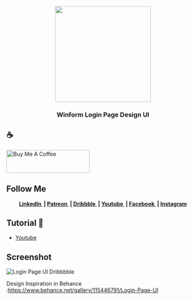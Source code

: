 
<p align="center"><img src="https://user-images.githubusercontent.com/61135648/99339682-2e8d3900-28b9-11eb-9671-df722e920c5b.png" width=250></p>

<h3 align="center">
Winform Login Page Design UI
</h3>

##  ☕
<a href="https://www.buymeacoffee.com/projectam" target="_blank"><img src="https://cdn.buymeacoffee.com/buttons/v2/default-blue.png" alt="Buy Me A Coffee" style="height: 60px !important;width: 217px !important;" ></a>


## Follow Me 
<p align="center">
	<b>
		<a href="linkedin.com/in/asril-mochammad-215860192">
			LinkedIn
		</a>&nbsp;|
		<a href="https://www.patreon.com/user/creators?u=43122521">
			Patreon
		</a>&nbsp;|
		<a href="https://dribbble.com/am523_">
			Dribbble
		</a>&nbsp;|
		<a href="https://www.youtube.com/channel/UCwI8AQlBewsdxbyk2r4n9CQ">
			Youtube
		</a>&nbsp;|
		<a href="https://web.facebook.com/project523">
			Facebook
		</a>&nbsp;|
		<a href="https://www.instagram.com/project_am523/">
			Instagram
		</a>
	</b>
  </p>
  


## Tutorial 📸
- <a href="https://www.youtube.com/watch?v=VwsuK8qbiRU">
			Youtube
		</a> 

## Screenshot
![Login Page UI Dribbbble](https://user-images.githubusercontent.com/61135648/111136432-b7428a00-85b8-11eb-8e45-863bc9f7d5e8.png)






Design Inspiration in Behance :https://www.behance.net/gallery/115446791/Login-Page-UI








